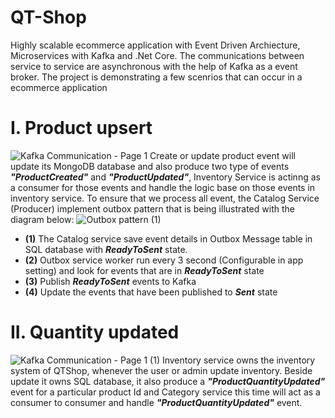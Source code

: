 # QT-Shop
Highly scalable ecommerce application with Event Driven Archiecture, Microservices with Kafka and .Net Core.
The communications between service to service are asynchronous with the help of Kafka as a event broker. 
The project is demonstrating a few scenrios that can occur in a ecommerce application
# I. Product upsert
![Kafka Communication - Page 1](https://user-images.githubusercontent.com/23560729/176568776-9f751aa2-3989-46e6-84dc-676825d2c8dd.png)
Create or update product event will update its MongoDB database and also produce two type of events ***"ProductCreated"*** and ***"ProductUpdated"***, Inventory Service is actinng as a consumer for those events and handle the logic base on
those events in inventory service.
To ensure that we process all event, the Catalog Service (Producer) implement outbox pattern that is being illustrated with the diagram below:
![Outbox pattern (1)](https://user-images.githubusercontent.com/23560729/176568906-6e0c8a8c-846d-47c3-9fbd-da622f4d7058.png)
* **(1)** The Catalog service save event details in Outbox Message table in SQL database with ***ReadyToSent*** state.
* **(2)** Outbox service worker run every 3 second (Configurable in app setting) and look for events that are in ***ReadyToSent*** state
* **(3)** Publish ***ReadyToSent*** events to Kafka
* **(4)** Update the events that have been published to ***Sent*** state
# II. Quantity updated
![Kafka Communication - Page 1 (1)](https://user-images.githubusercontent.com/23560729/176569577-5f35182d-38ee-432f-80d8-10cdcf82289c.png)
 Inventory service owns the inventory system of QTShop, whenever the user or admin update inventory. Beside update it owns SQL database, it also produce 
 a ***"ProductQuantityUpdated"*** event for a particular product Id and Category service this time will act as a consumer to consumer and handle ***"ProductQuantityUpdated"*** event.
